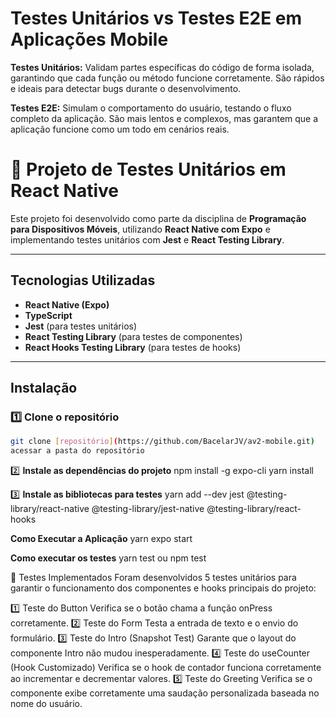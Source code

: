 # Testes Unitários vs Testes E2E em Aplicações Mobile

**Testes Unitários:** Validam partes específicas do código de forma isolada, garantindo que cada função ou método funcione corretamente. São rápidos e ideais para detectar bugs durante o desenvolvimento.

**Testes E2E:** Simulam o comportamento do usuário, testando o fluxo completo da aplicação. São mais lentos e complexos, mas garantem que a aplicação funcione como um todo em cenários reais.

# 📱 Projeto de Testes Unitários em React Native

Este projeto foi desenvolvido como parte da disciplina de **Programação para Dispositivos Móveis**, utilizando **React Native com Expo** e implementando testes unitários com **Jest** e **React Testing Library**.

---

## Tecnologias Utilizadas

- **React Native (Expo)**
- **TypeScript**
- **Jest** (para testes unitários)
- **React Testing Library** (para testes de componentes)
- **React Hooks Testing Library** (para testes de hooks)

---

## Instalação

### 1️⃣ **Clone o repositório**

```bash
git clone [repositório](https://github.com/BacelarJV/av2-mobile.git)
acessar a pasta do repositório
```

2️⃣ **Instale as dependências do projeto**
npm install -g expo-cli
yarn install

3️⃣ **Instale as bibliotecas para testes**
yarn add --dev jest @testing-library/react-native @testing-library/jest-native @testing-library/react-hooks

**Como Executar a Aplicação**
yarn expo start

**Como executar os testes**
yarn test ou npm test

📝 Testes Implementados
Foram desenvolvidos 5 testes unitários para garantir o funcionamento dos componentes e hooks principais do projeto:

1️⃣ Teste do Button
Verifica se o botão chama a função onPress corretamente.
2️⃣ Teste do Form
Testa a entrada de texto e o envio do formulário.
3️⃣ Teste do Intro (Snapshot Test)
Garante que o layout do componente Intro não mudou inesperadamente.
4️⃣ Teste do useCounter (Hook Customizado)
Verifica se o hook de contador funciona corretamente ao incrementar e decrementar valores.
5️⃣ Teste do Greeting
Verifica se o componente exibe corretamente uma saudação personalizada baseada no nome do usuário.
